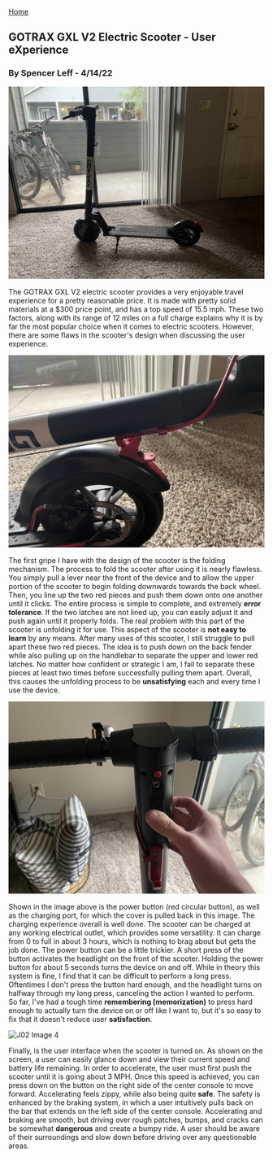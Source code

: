 [Home](../)

## GOTRAX GXL V2 Electric Scooter - User eXperience
### By Spencer Leff - 4/14/22

![J02 Image 1](../assets/j02_image1.JPG "J02 Image 1")

The GOTRAX GXL V2 electric scooter provides a very enjoyable travel experience for a pretty reasonable price.  It is made with pretty solid materials at a $300 price point, and has a top speed of 15.5 mph. These two factors, along with its range of 12 miles on a full charge explains why it is by far the most popular choice when it comes to electric scooters.  However, there are some flaws in the scooter's design when discussing the user experience.


![J02 Image 2](../assets/j02_image2.JPG "J02 Image 2")

The first gripe I have with the design of the scooter is the folding mechanism. The process to fold the scooter after using it is nearly flawless. You simply pull a lever near the front of the device and to allow the upper portion of the scooter to begin folding downwards towards the back wheel.  Then, you line up the two red pieces and push them down onto one another until it clicks.  The entire process is simple to complete, and extremely **error tolerance**.  If the two latches are not lined up, you can easily adjust it and push again until it properly folds.  The real problem with this part of the scooter is unfolding it for use. This aspect of the scooter is **not easy to learn** by any means. After many uses of this scooter, I still struggle to pull apart these two red pieces. The idea is to push down on the back fender while also pulling up on the handlebar to separate the upper and lower red latches.  No matter how confident or strategic I am, I fail to separate these pieces at least two times before successfully pulling them apart.  Overall, this causes the unfolding process to be **unsatisfying** each and every time I use the device. 


![J02 Image 3](../assets/j02_image3.JPG "J02 Image 3")

Shown in the image above is the power button (red circular button), as well as the charging port, for which the cover is pulled back in this image.  The charging experience overall is well done.  The scooter can be charged at any working electrical outlet, which provides some versatility.  It can charge from 0 to full in about 3 hours, which is nothing to brag about but gets the job done.  The power button can be a little trickier.  A short press of the button activates the headlight on the front of the scooter.  Holding the power button for about 5 seconds turns the device on and off.  While in theory this system is fine, I find that it can be difficult to perform a long press. Oftentimes I don't press the button hard enough, and the headlight turns on halfway through my long press, canceling the action I wanted to perform.  So far, I've had a tough time **remembering (memorization)** to press hard enough to actually turn the device on or off like I want to, but it's so easy to fix that it doesn't reduce user **satisfaction**.


![J02 Image 4](../assets/j02_image4.JPG "J02 Image 4")

Finally, is the user interface when the scooter is turned on.  As shown on the screen, a user can easily glance down and view their current speed and battery life remaining. In order to accelerate, the user must first push the scooter until it is going about 3 MPH. Once this speed is achieved, you can press down on the button on the right side of the center console to move forward. Accelerating feels zippy, while also being quite **safe**.  The safety is enhanced by the braking system, in which a user intuitively pulls back on the bar that extends on the left side of the center console.  Accelerating and braking are smooth, but driving over rough patches, bumps, and cracks can be somewhat **dangerous** and create a bumpy ride.  A user should be aware of their surroundings and slow down before driving over any questionable areas.
